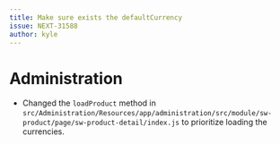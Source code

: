 ```yaml
---
title: Make sure exists the defaultCurrency
issue: NEXT-31588
author: kyle
---
```

# Administration
* Changed the `loadProduct` method in `src/Administration/Resources/app/administration/src/module/sw-product/page/sw-product-detail/index.js` to prioritize loading the currencies.

